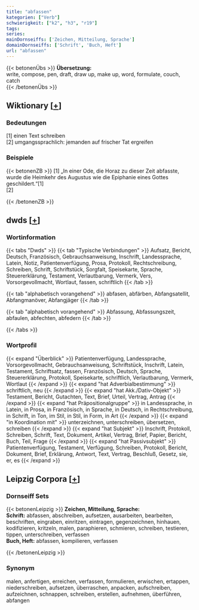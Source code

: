 ```yaml
---
title: "abfassen"
kategorien: ["Verb"]
schwierigkeit: ["k2", "h3", "r19"]
tags:
series:
mainDornseiffs: ['Zeichen, Mitteilung, Sprache']
domainDornseiffs: ['Schrift', 'Buch, Heft']
url: "abfassen"
---
```


{{< betonenÜbs >}}
**Übersetzung:**  
write, compose, pen, draft, draw up, make up, word, formulate, couch, catch  
{{< /betonenÜbs >}}

## Wiktionary [[+](https://de.wiktionary.org/wiki/abfassen)]

### Bedeutungen
[1] einen Text schreiben  
[2] umgangssprachlich: jemanden auf frischer Tat ergreifen  

### Beispiele
{{< betonenZB >}}
[1] „In einer Ode, die Horaz zu dieser Zeit abfasste, wurde die Heimkehr des Augustus wie die Epiphanie eines Gottes geschildert.“[1]  
[2]  

{{< /betonenZB >}}


## dwds [[+](https://www.dwds.de/wb/abfassen)]

### Wortinformation
{{< tabs "Dwds" >}}
{{< tab "Typische Verbindungen" >}}
Aufsatz, Bericht, Deutsch, Französisch, Gebrauchsanweisung, Inschrift, Landessprache, Latein, Notiz, Patientenverfügung, Prosa, Protokoll, Rechtschreibung, Schreiben, Schrift, Schriftstück, Sorgfalt, Speisekarte, Sprache, Steuererklärung, Testament, Verlautbarung, Vermerk, Vers, Vorsorgevollmacht, Wortlaut, fassen, schriftlich
{{< /tab >}}

{{< tab "alphabetisch vorangehend" >}}
abfasen, abfärben, Abfangsatellit, Abfangmanöver, Abfangjäger
{{< /tab >}}

{{< tab "alphabetisch vorangehend" >}}
Abfassung, Abfassungszeit, abfaulen, abfechten, abfedern
{{< /tab >}}

{{< /tabs >}}

### Wortprofil
{{< expand "Überblick" >}} Patientenverfügung, Landessprache, Vorsorgevollmacht, Gebrauchsanweisung, Schriftstück, Inschrift, Latein, Testament, Schriftsatz, fassen, Französisch, Deutsch, Sprache, Steuererklärung, Protokoll, Speisekarte, schriftlich, Verlautbarung, Vermerk, Wortlaut {{< /expand >}}
{{< expand "hat Adverbialbestimmung" >}} schriftlich, neu {{< /expand >}}
{{< expand "hat Akk./Dativ-Objekt" >}} Testament, Bericht, Gutachten, Text, Brief, Urteil, Vertrag, Antrag {{< /expand >}}
{{< expand "hat Präpositionalgruppe" >}} in Landessprache, in Latein, in Prosa, in Französisch, in Sprache, in Deutsch, in Rechtschreibung, in Schrift, in Ton, im Stil, in Stil, in Form, in Art {{< /expand >}}
{{< expand "in Koordination mit" >}} unterzeichnen, unterschreiben, übersetzen, schreiben {{< /expand >}}
{{< expand "hat Subjekt" >}} Inschrift, Protokoll, Schreiben, Schrift, Text, Dokument, Artikel, Vertrag, Brief, Papier, Bericht, Buch, Teil, Frage {{< /expand >}}
{{< expand "hat Passivsubjekt" >}} Patientenverfügung, Testament, Verfügung, Schreiben, Protokoll, Bericht, Dokument, Brief, Erklärung, Antwort, Text, Vertrag, Beschluß, Gesetz, sie, er, es {{< /expand >}}

## Leipzig Corpora [[+](https://corpora.uni-leipzig.de/en/res?word=abfassen&corpusId=deu_newscrawl-public_2018)]

### Dornseiff Sets
{{< betonenLeipzig >}}
**Zeichen, Mitteilung, Sprache:**  
**Schrift:** abfassen, abschreiben, aufsetzen, ausarbeiten, bearbeiten, beschriften, eingraben, einritzen, eintragen, gegenzeichnen, hinhauen, kodifizieren, kritzeln, malen, paraphieren, schmieren, schreiben, testieren, tippen, unterschreiben, verfassen  
**Buch, Heft:** abfassen, kompilieren, verfassen  

{{< /betonenLeipzig >}}

### Synonym
malen, anfertigen, erreichen, verfassen, formulieren, erwischen, ertappen, niederschreiben, aufsetzen, überraschen, anpacken, aufschreiben, aufzeichnen, schnappen, schreiben, erstellen, aufnehmen, überführen, abfangen

